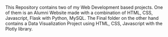This Repository contains two of my Web Development based projects. One of them is an Alumni Website made with a combination of HTML, CSS, Javascript, Flask with Python, MySQL. The Final folder on the other hand contains a Data Visualization Project using HTML, CSS, Javascript with the Plotly library. 